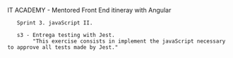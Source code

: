 IT ACADEMY - Mentored Front End itineray with Angular

       Sprint 3. javaScript II.

       s3 - Entrega testing with Jest.
            "This exercise consists in implement the javaScript necessary to approve all tests made by Jest."
